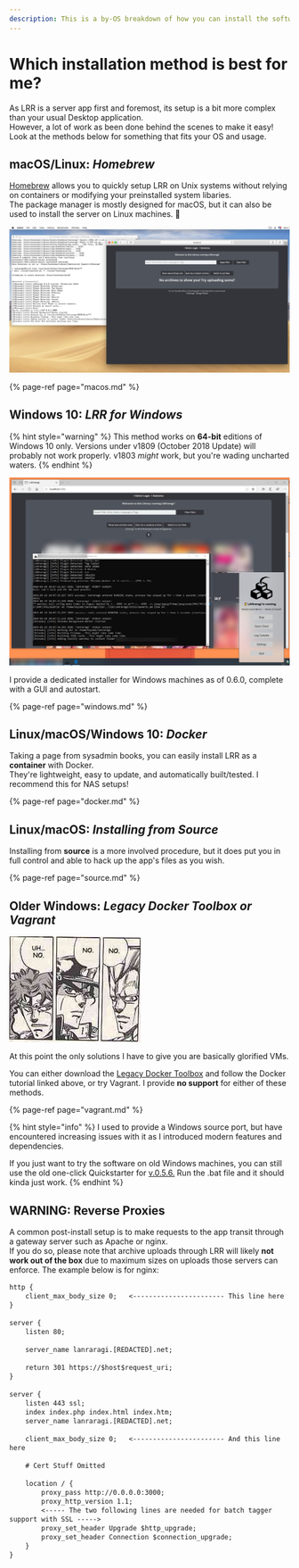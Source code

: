 ```yaml
---
description: This is a by-OS breakdown of how you can install the software on your machine.
---
```


# Which installation method is best for me?

As LRR is a server app first and foremost, its setup is a bit more complex than your usual Desktop application.  
However, a lot of work as been done behind the scenes to make it easy! Look at the methods below for something that fits your OS and usage.

## macOS/Linux: _Homebrew_

[Homebrew](https://brew.sh/) allows you to quickly setup LRR on Unix systems without relying on containers or modifying your preinstalled system libaries.  
The package manager is mostly designed for macOS, but it can also be used to install the server on Linux machines. 🐧

![brew](../.gitbook/assets/brew.jpg)  

{% page-ref page="macos.md" %}  

## Windows 10: _LRR for Windows_

{% hint style="warning" %}
This method works on **64-bit** editions of Windows 10 only. Versions under v1809 \(October 2018 Update\) will probably not work properly. v1803 _might_ work, but you're wading uncharted waters.
{% endhint %}

![win10](../.gitbook/assets/karen.jpg)

I provide a dedicated installer for Windows machines as of 0.6.0, complete with a GUI and autostart.

{% page-ref page="windows.md" %}  

## Linux/macOS/Windows 10: _Docker_
 
Taking a page from sysadmin books, you can easily install LRR as a **container** with Docker.  
They're lightweight, easy to update, and automatically built/tested. I recommend this for NAS setups!  

{% page-ref page="docker.md" %}

## Linux/macOS: _Installing from Source_  

Installing from **source** is a more involved procedure, but it does put you in full control and able to hack up the app's files as you wish.

{% page-ref page="source.md" %}

## Older Windows: _Legacy Docker Toolbox or Vagrant_

![I really hope you guys don&apos;t do this](../.gitbook/assets/shiggy.png)

At this point the only solutions I have to give you are basically glorified VMs.

You can either download the [Legacy Docker Toolbox](https://docs.docker.com/toolbox/toolbox_install_windows/) and follow the Docker tutorial linked above, or try Vagrant. I provide **no support** for either of these methods.

{% page-ref page="vagrant.md" %}

{% hint style="info" %}
I used to provide a Windows source port, but have encountered increasing issues with it as I introduced modern features and dependencies.

If you just want to try the software on old Windows machines, you can still use the old one-click Quickstarter for [v.0.5.6.](https://github.com/Difegue/LANraragi/releases/download/v.0.5.6/LRR_0.5.6_QuickStarter_Windows.zip) Run the .bat file and it should kinda just work.
{% endhint %}

## WARNING: Reverse Proxies

A common post-install setup is to make requests to the app transit through a gateway server such as Apache or nginx.  
If you do so, please note that archive uploads through LRR will likely **not work out of the box** due to maximum sizes on uploads those servers can enforce. The example below is for nginx:

```text
http {
    client_max_body_size 0;   <----------------------- This line here
}

server {
    listen 80;

    server_name lanraragi.[REDACTED].net;

    return 301 https://$host$request_uri;
}

server {
    listen 443 ssl;
    index index.php index.html index.htm;
    server_name lanraragi.[REDACTED].net;

    client_max_body_size 0;   <----------------------- And this line here

    # Cert Stuff Omitted

    location / {
        proxy_pass http://0.0.0.0:3000;
        proxy_http_version 1.1;
        <----- The two following lines are needed for batch tagger support with SSL ----->
        proxy_set_header Upgrade $http_upgrade; 
        proxy_set_header Connection $connection_upgrade;
    }
}
```

